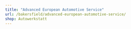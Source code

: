 ```yaml
---
title: "Advanced European Automotive Service"
url: /bakersfield/advanced-european-automotive-service/
shop: Autowerkstatt
---
```

